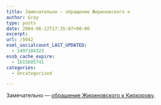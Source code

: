 ```yaml
---
title: Замечательно — обращение Жириновского к
author: Gray
type: posts
date: 2004-06-22T17:35:07+00:00
excerpt:
url: /5042
esml_socialcount_LAST_UPDATED:
  - 1497184323
essb_cache_expire:
  - 1615685741
categories:
  - Uncategorized

---
```








Замечательно &#8212; [обращение Жириновского к Киркорову][1].

 [1]: http://www.livejournal.com/users/cinefile/85491.html